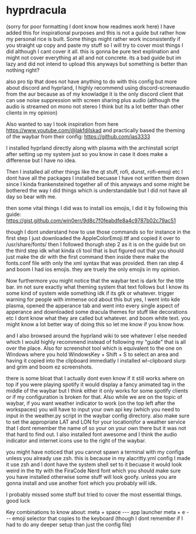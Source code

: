 # hyprdracula
(sorry for poor formatting I dont know how readmes work here)
I have added this for inspirational purposes and this is not a guide but rather how my personal rice is built. 
Some things might rather work inconsistently if you straight up copy and paste my stuff so I will try to cover most things I did although I cant cover it all. this is gonna be pure text explination and might not cover everything at all and not concrete. its a bad guide but im lazy and did not intend to upload this anyways but something is better than nothing right?

also pro tip that does not have anything to do with this config but more about discord and hyprland, I highly recommend using discord-screenaudio from the aur because as of my knowladge it is the only discord client that can use noise suppression with screen sharing plus audio (although the audio is streamed on mono not stereo I think but its a lot better than other clients in my opinion)

Also wanted to say I took inspiration from here https://www.youtube.com/@lakfdjlskad and practically based the theming of the waybar from their config: https://github.com/jas3333

I installed hyprland directly along with plasma with the archinstall script after setting up my system just so you know in case it does make a differense but I have no idea. 

Then I installed all other things like the qt stuff, rofi, dunst, rofi-emoji etc I dont have all the packages I installed becuase I have not written them down since I kinda frankensteined together all of this anyways and some might be bothered the way I did things which is understandable but I did not have all day so bear with me. 

then some vital things I did was to install ios emojis, I did it by following this guide: https://gist.github.com/win0err/9d8c7f0feabdfe8a4c9787b02c79ac51

though I dont understand how to use those commands so for instance in the first step I just downloaded the AppleColorEmoji.ttf and copied it over to /usr/share/fonts/
then I followed thorugh step 2 as it is on the guide but on the third step idk what kinda cli tool that is but figured out that you should just make the dir with the first command then inside there make the fonts.conf file with only the xml syntax that was provided. then ran step 4 and boom I had ios emojis. they are truely the only emojis in my opinion. 

Now furthermore you might notice that the waybar text is dark for the title bar. im not sure exactly what theming system that text follows but I know its some kind of system wide something idk if its gtk or whatever. trigger warning for people with immense ocd about this but yes, I went into kde plasma, opened the apperance tab and went into every single aspect of apperance and downloaded some dracula themes for stuff like decorations etc I dont know what they are called but whatever. and boom white text. you might know a lot better way of doing this so let me know if you know how. 

and I also browsed around the hyprland wiki to see whatever I else needed which I would highly recommend instead of following my "guide" that is all over the place. 
Also for screenshot tool which is equivalent to the one on Windows where you hold WindowsKey + Shift + S to select an area and having it copied into the clipboard immediatly I installed wl-clipboard slurp and grim and boom ez screenshots. 

there is some bloat that I actually dont even know if it still works where on top if you were playing spotify it would display a fancy animated tag in the middle of the waybar but I think either it only works for some spotify clients or if my configuration is broken for that. Also while we are on the topic of waybar, if you want weather indicator to work (on the top left after the workspaces) you will have to input your own api key (which you need to input in the weather.py script in the waybar config directory. also make sure to set the appropriate LAT and LON for your location)for a weather service that I dont remember the name of so your on your own there but it was not that hard to find out. I also installed font awesome and I think the audio indicator and internet icons use to the right of the waybar. 

you might have noticed that you cannot spawn a terminal with my configs unless you already use zsh. this is because in my alacritty.yml config I made it use zsh and I dont have the system shell set to it becuase it would look weird in the tty with the FiraCode Nerd font which you should make sure you have installed otherwise some stuff will look goofy. unless you are gonna install and use another font which you probably will idk. 

I probably missed some stuff but tried to cover the most essential things. good luck

Key combinations to know about: 
meta + space --- app launcher
meta + e     --- emoji selector that copies to the keyboard (though I dont remember if I had to do any deeper setup than just the config file)
